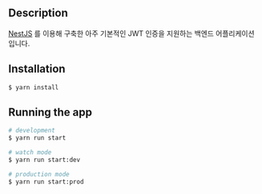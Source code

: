 ## Description

[NestJS](https://github.com/nestjs/nest) 를 이용해 구축한 아주 기본적인 JWT 인증을 지원하는 백엔드 어플리케이션입니다.


## Installation

```bash
$ yarn install
```

## Running the app

```bash
# development
$ yarn run start

# watch mode
$ yarn run start:dev

# production mode
$ yarn run start:prod
```

